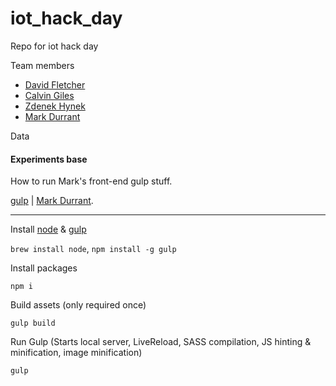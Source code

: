iot_hack_day
============

Repo for iot hack day

Team members
* [David Fletcher](dfletchermaths@gmail.com)
* [Calvin Giles](calvin.giles@gmail.com)
* [Zdenek Hynek](https://twitter.com/zdenekhynek)
* [Mark Durrant](https://twitter.com/m6_d6)

Data



#### Experiments base

How to run Mark's front-end gulp stuff.

[gulp](http://gulpjs.com/) | [Mark Durrant](https://twitter.com/m6_d6).

* * *

Install [node](http://nodejs.org/) & [gulp](http://gulpjs.com/)

`brew install node`, `npm install -g gulp`

Install packages

`npm i`

Build assets (only required once)

`gulp build`

Run Gulp
(Starts local server, LiveReload, SASS compilation, JS hinting & minification, image minification)

`gulp`